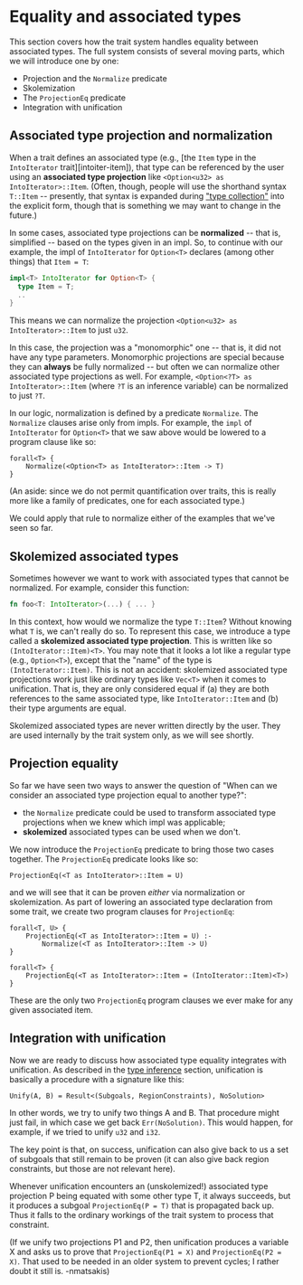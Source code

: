 # Equality and associated types

This section covers how the trait system handles equality between
associated types. The full system consists of several moving parts,
which we will introduce one by one:

- Projection and the `Normalize` predicate
- Skolemization
- The `ProjectionEq` predicate
- Integration with unification

## Associated type projection and normalization

When a trait defines an associated type (e.g.,
[the `Item` type in the `IntoIterator` trait][intoiter-item]), that
type can be referenced by the user using an **associated type
projection** like `<Option<u32> as IntoIterator>::Item`. (Often,
though, people will use the shorthand syntax `T::Item` -- presently,
that syntax is expanded during
["type collection"](./type-checking.html) into the explicit form,
though that is something we may want to change in the future.)

<a name=normalize>

In some cases, associated type projections can be **normalized** --
that is, simplified -- based on the types given in an impl. So, to
continue with our example, the impl of `IntoIterator` for `Option<T>`
declares (among other things) that `Item = T`:

```rust
impl<T> IntoIterator for Option<T> {
  type Item = T;
  ..
}
```

This means we can normalize the projection `<Option<u32> as
IntoIterator>::Item` to just `u32`.

In this case, the projection was a "monomorphic" one -- that is, it
did not have any type parameters.  Monomorphic projections are special
because they can **always** be fully normalized -- but often we can
normalize other associated type projections as well. For example,
`<Option<?T> as IntoIterator>::Item` (where `?T` is an inference
variable) can be normalized to just `?T`.

In our logic, normalization is defined by a predicate
`Normalize`. The `Normalize` clauses arise only from
impls. For example, the `impl` of `IntoIterator` for `Option<T>` that
we saw above would be lowered to a program clause like so:

    forall<T> {
        Normalize(<Option<T> as IntoIterator>::Item -> T)
    }    
    
(An aside: since we do not permit quantification over traits, this is
really more like a family of predicates, one for each associated
type.)

We could apply that rule to normalize either of the examples that
we've seen so far.

## Skolemized associated types

Sometimes however we want to work with associated types that cannot be
normalized. For example, consider this function:

```rust
fn foo<T: IntoIterator>(...) { ... }
```

In this context, how would we normalize the type `T::Item`? Without
knowing what `T` is, we can't really do so. To represent this case, we
introduce a type called a **skolemized associated type
projection**. This is written like so `(IntoIterator::Item)<T>`. You
may note that it looks a lot like a regular type (e.g., `Option<T>`),
except that the "name" of the type is `(IntoIterator::Item)`. This is
not an accident: skolemized associated type projections work just like
ordinary types like `Vec<T>` when it comes to unification. That is,
they are only considered equal if (a) they are both references to the
same associated type, like `IntoIterator::Item` and (b) their type
arguments are equal.

Skolemized associated types are never written directly by the user.
They are used internally by the trait system only, as we will see
shortly.

## Projection equality

So far we have seen two ways to answer the question of "When can we
consider an associated type projection equal to another type?":

- the `Normalize` predicate could be used to transform associated type
  projections when we knew which impl was applicable;
- **skolemized** associated types can be used when we don't.

We now introduce the `ProjectionEq` predicate to bring those two cases
together. The `ProjectionEq` predicate looks like so:

    ProjectionEq(<T as IntoIterator>::Item = U)
    
and we will see that it can be proven *either* via normalization or
skolemization. As part of lowering an associated type declaration from
some trait, we create two program clauses for `ProjectionEq`:

    forall<T, U> {
        ProjectionEq(<T as IntoIterator>::Item = U) :-
            Normalize(<T as IntoIterator>::Item -> U)
    }

    forall<T> {
        ProjectionEq(<T as IntoIterator>::Item = (IntoIterator::Item)<T>)
    }

These are the only two `ProjectionEq` program clauses we ever make for
any given associated item.

## Integration with unification

Now we are ready to discuss how associated type equality integrates
with unification. As described in the
[type inference](./type-inference.html) section, unification is
basically a procedure with a signature like this:

    Unify(A, B) = Result<(Subgoals, RegionConstraints), NoSolution>
    
In other words, we try to unify two things A and B. That procedure
might just fail, in which case we get back `Err(NoSolution)`. This
would happen, for example, if we tried to unify `u32` and `i32`.

The key point is that, on success, unification can also give back to
us a set of subgoals that still remain to be proven (it can also give
back region constraints, but those are not relevant here).

Whenever unification encounters an (unskolemized!) associated type
projection P being equated with some other type T, it always succeeds,
but it produces a subgoal `ProjectionEq(P = T)` that is propagated
back up. Thus it falls to the ordinary workings of the trait system
to process that constraint.

(If we unify two projections P1 and P2, then unification produces a
variable X and asks us to prove that `ProjectionEq(P1 = X)` and
`ProjectionEq(P2 = X)`. That used to be needed in an older system to
prevent cycles; I rather doubt it still is. -nmatsakis)

